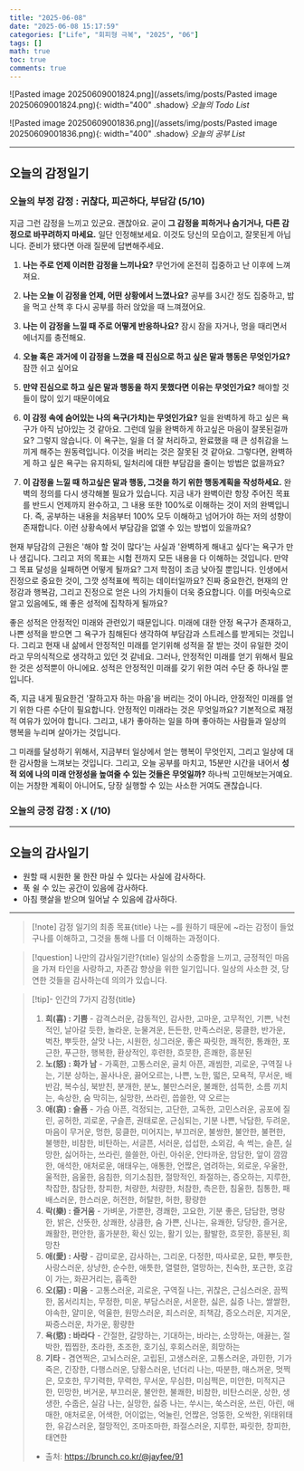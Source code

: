 ```yaml
---
title: "2025-06-08"
date: "2025-06-08 15:17:59"
categories: ["Life", "회피형 극복", "2025", "06"]
tags: []
math: true
toc: true
comments: true
---
```


![Pasted image 20250609001824.png](/assets/img/posts/Pasted image 20250609001824.png){: width="400" .shadow}
_오늘의 Todo List_

![Pasted image 20250609001836.png](/assets/img/posts/Pasted image 20250609001836.png){: width="400" .shadow}
_오늘의 공부 List_

---
## 오늘의 감정일기

### 오늘의 부정 감정 : 귀찮다, 피곤하다, 부담감 (5/10)

지금 그런 감정을 느끼고 있군요. 괜찮아요. 굳이 **그 감정을 피하거나 숨기거나, 다른 감정으로 바꾸려하지 마세요.** 일단 인정해보세요. 이것도 당신의 모습이고, 잘못된게 아닙니다. 준비가 됐다면 아래 질문에 답변해주세요.

1. **나는 주로 언제 이러한 감정을 느끼나요?**
무언가에 온전히 집중하고 난 이후에 느껴져요.

2. **나는 오늘 이 감정을 언제, 어떤 상황에서 느꼈나요?**
공부를 3시간 정도 집중하고, 밥을 먹고 산책 후 다시 공부를 하러 앉았을 때 느껴졌어요.

3. **나는 이 감정을 느낄 때 주로 어떻게 반응하나요?**
잠시 잠을 자거나, 멍을 때리면서 에너지를 충전해요.

4. **오늘 혹은 과거에 이 감정을 느꼈을 때 진심으로 하고 싶은 말과 행동은 무엇인가요?**
잠깐 쉬고 싶어요

5. **만약 진심으로 하고 싶은 말과 행동을 하지 못했다면 이유는 무엇인가요?**
해야할 것들이 많이 있기 때문이에요

6. **이 감정 속에 숨어있는 나의 욕구(가치)는 무엇인가요?**
일을 완벽하게 하고 싶은 욕구가 아직 남아있는 것 같아요. 그런데 일을 완벽하게 하고싶은 마음이 잘못된걸까요? 그렇지 않습니다. 이 욕구는, 일을 더 잘 처리하고, 완료했을 때 큰 성취감을 느끼게 해주는 원동력입니다. 이것을 버리는 것은 잘못된 것 같아요. 그렇다면, 완벽하게 하고 싶은 욕구는 유지하되, 일처리에 대한 부담감을 줄이는 방법은 없을까요?

7. **이 감정을 느낄 때 하고싶은 말과 행동, 그것을 하기 위한 행동계획을 작성하세요.**
완벽의 정의를 다시 생각해볼 필요가 있습니다. 지금 내가 완벽이란 항장 주어진 목표를 반드시 언제까지 완수하고, 그 내용 또한 100%로 이해하는 것이 저의 완벽입니다. 즉, 공부하는 내용을 처음부터 100% 모두 이해하고 넘어가야 하는 저의 성향이 존재합니다. 이런 상황속에서 부담감을 없앨 수 있는 방법이 있을까요?

현재 부담감의 근원은 '해야 할 것이 많다'는 사실과 '완벽하게 해내고 싶다'는 욕구가 만나 생깁니다. 그리고 저의 목표는 시험 전까지 모든 내용을 다 이해하는 것입니다. 만약 그 목표 달성을 실패하면 어떻게 될까요? 그저 학점이 조금 낮아질 뿐입니다. 인생에서 진정으로 중요한 것이, 그깟 성적표에 찍히는 데이터일까요? 진짜 중요한건, 현재의 안정감과 행복감, 그리고 진정으로 얻은 나의 가치들이 더욱 중요합니다. 이를 머릿속으로 알고 있음에도, 왜 좋은 성적에 집착하게 될까요?

좋은 성적은 안정적인 미래와 관련있기 때문입니다. 미래에 대한 안정 욕구가 존재하고, 나쁜 성적을 받으면 그 욕구가 침해된다 생각하여 부담감과 스트레스를 받게되는 것입니다. 그리고 현재 내 삶에서 안정적인 미래를 얻기위해 성적을 잘 받는 것이 유일한 것이라고 무의식적으로 생각하고 있던 것 같네요. 그러나, 안정적인 미래를 얻기 위해서 필요한 것은 성적뿐이 아니에요. 성적은 안정적인 미래를 갖기 위한 여러 수단 중 하나일 뿐입니다.

즉, 지금 내게 필요한건 '잘하고자 하는 마음'을 버리는 것이 아니라, 안정적인 미래를 얻기 위한 다른 수단이 필요합니다. 안정적인 미래라는 것은 무엇일까요? 기본적으로 재정적 여유가 있어야 합니다. 그리고, 내가 좋아하는 일을 하며 좋아하는 사람들과 일상의 행복을 누리며 살아가는 것입니다. 

그 미래를 달성하기 위해서, 지금부터 일상에서 얻는 행복이 무엇인지, 그리고 일상에 대한 감사함을 느껴보는 것입니다. 그리고, 오늘 공부를 마치고, 15분만 시간을 내어서 **성적 외에 나의 미래 안정성을 높여줄 수 있는 것들은 무엇일까?** 하나씩 고민해보는거예요. 이는 거창한 계획이 아니어도, 당장 실행할 수 있는 사소한 거여도 괜찮습니다.

### 오늘의 긍정 감정 : X (/10)

---
## 오늘의 감사일기

- 원할 때 시원한 물 한잔 마실 수 있다는 사실에 감사하다.
- 푹 쉴 수 있는 공간이 있음에 감사하다.
- 아침 햇살을 받으며 일어날 수 있음에 감사하다.

---

> [!note] 감정 일기의 최종 목표{title}
> 나는 ~를 원하기 때문에 ~라는 감정이 들었구나를 이해하고, 그것을 통해 나를 더 이해하는 과정이다.

> [!question] 나만의 감사일기란?{title}
> 일상의 소중함을 느끼고, 긍정적인 마음을 가져 타인을 사랑하고, 자존감 향상을 위한 일기입니다. 일상의 사소한 것, 당연한 것들을 감사하는데 의의가 있습니다.

> [!tip]- 인간의 7가지 감정{title}
> 1. **희(喜) : 기쁨** - 감격스러운, 감동적인, 감사한, 고마운, 고무적인, 기쁜, 낙천적인, 날아갈 듯한, 놀라운, 눈물겨운, 든든한, 만족스러운, 뭉클한, 반가운, 벅찬, 뿌듯한, 살맛 나는, 시원한, 싱그러운, 좋은 짜릿한, 쾌적한, 통쾌한, 포근한, 푸근한, 행복한, 환상적인, 후련한, 흐뭇한, 흔쾌한, 흥분된
> 2. **노(怒) : 화가 남** - 가혹한, 고통스러운, 골치 아픈, 괘씸한, 괴로운, 구역질 나는, 기분 상하는, 꼴사나운, 끓어오르는, 나쁜, 노한, 떫은, 모욕적, 무서운, 배반감, 복수심, 북받친, 분개한, 분노, 불만스러운, 불쾌한, 섬뜩한, 소름 끼치는, 속상한, 숨 막히는, 실망한, 쓰라린, 씁쓸한, 약 오르는
> 3. **애(哀) : 슬픔** - 가슴 아픈, 걱정되는, 고단한, 고독한, 고민스러운, 공포에 질린, 공허한, 괴로운, 구슬픈, 권태로운, 근심되는, 기분 나쁜, 낙담한, 두려운, 마음이 무거운, 멍한, 뭉클한, 미어지는, 부끄러운, 불쌍한, 불안한, 불편한, 불행한, 비참한, 비탄하는, 서글픈, 서러운, 섭섭한, 소외감, 속 썩는, 슬픈, 실망한, 싫어하는, 쓰라린, 쓸쓸한, 아린, 아쉬운, 안타까운, 암담한, 앞이 깜깜한, 애석한, 애처로운, 애태우는, 애통한, 언짢은, 염려하는, 외로운, 우울한, 울적한, 음울한, 음침한, 의기소침한, 절망적인, 좌절하는, 증오하는, 지루한, 착잡한, 참담한, 창피한, 처량한, 처량한, 처참한, 측은한, 침울한, 침통한, 패배스러운, 한스러운, 허전한, 허탈한, 허한, 황량한
> 4. **락(樂) : 즐거움** - 가벼운, 가뿐한, 경쾌한, 고요한, 기분 좋은, 담담한, 명랑한, 밝은, 산뜻한, 상쾌한, 상큼한, 숨 가쁜, 신나는, 유쾌한, 당당한, 즐거운, 쾌활한, 편안한, 홀가분한, 확신 있는, 활기 있는, 활발한, 흐뭇한, 흥분된, 희망찬
> 5. **애(愛) : 사랑** - 감미로운, 감사하는, 그리운, 다정한, 따사로운, 묘한, 뿌듯한, 사랑스러운, 상냥한, 순수한, 애틋한, 열렬한, 열망하는, 친숙한, 포근한, 호감이 가는, 화끈거리는, 흡족한
> 6. **오(惡) : 미움** - 고통스러운, 괴로운, 구역질 나는, 귀찮은, 근심스러운, 끔찍한, 몸서리치는, 무정한, 미운, 부담스러운, 서운한, 싫은, 싫증 나는, 쌀쌀한, 야속한, 얄미운, 억울한, 원망스러운, 죄스러운, 죄책감, 증오스러운, 지겨운, 짜증스러운, 차가운, 황량한
> 7. **욕(慾) : 바라다** - 간절한, 갈망하는, 기대하는, 바라는, 소망하는, 애끓는, 절박한, 찝찝한, 초라한, 초조한, 호기심, 후회스러운, 희망하는
> 8. **기타** - 겸연쩍은, 고뇌스러운, 고립된, 고생스러운, 고통스러운, 과민한, 기가 죽은, 긴장한, 다행스러운, 당황스러운, 넌더리 나는, 따분한, 매스꺼운, 멋쩍은, 모호한, 무기력한, 무력한, 무서운, 무심한, 미심쩍은, 미안한, 미적지근한, 민망한, 버거운, 부끄러운, 불안한, 불쾌한, 비참한, 비탄스러운, 상한, 생생한, 수줍은, 실감 나는, 실망한, 싫증 나는, 쑤시는, 쑥스러운, 쓰린, 아린, 애매한, 애처로운, 어색한, 어이없는, 억눌린, 언짢은, 엉뚱한, 오싹한, 위태위태한, 유감스러운, 절망적인, 조마조마한, 좌절스러운, 지루한, 짜릿한, 창피한, 태연한
> - 출처: <https://brunch.co.kr/@jayfee/91>